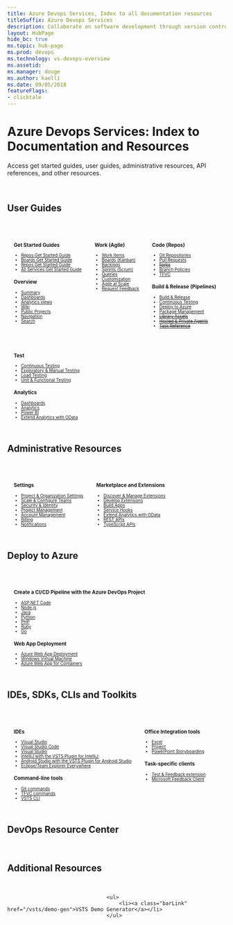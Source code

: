 ```yaml
---
title: Azure Devops Services, Index to all documentation resources 
titleSuffix: Azure Devops Services
description: Collaborate on software development through version control, work tracking, and continuous integration and delivery with Azure Devops services 
layout: HubPage 
hide_bc: true
ms.topic: hub-page
ms.prod: devops 
ms.technology: vs-devops-overview 
ms.assetid:  
ms.manager: douge 
ms.author: kaelli 
ms.date: 09/05/2018
featureFlags:
- clicktale 
---
```




<div id="main" class="v2">
<div class="container">
<h1>Azure Devops Services: Index to Documentation and Resources</h1>
    <p>Access get started guides, user guides, administrative resources, API references, and other resources.</p><br/>
<h2 id="user-guides">User Guides</h2><br/>
<div class="group" style="float:left;margin:15px;font-size:70%">
                                    <h3>Get Started Guides</h3>
                                    <ul>
                                        <li><a class="barLink" href="/vsts/repos/get-started/index">Repos Get Started Guide</a></li>
                                        <li><a class="barLink" href="/vsts/work/get-started/index">Boards Get Started Guide</a></li>
                                        <li><a class="barLink" href="/vsts/pipelines/get-started/index">Repos Get Started Guide</a></li>
                                        <li><a class="barLink" href="/vsts/user-guide/index">All Services Get Started Guide</a></li>
                                    </ul>
                                    <h3>Overview</h3>
                                    <ul>
                                        <li><a class="barLink" href="/vsts/project/project-vision-status">Summary</a></li>
                                        <li><a class="barLink" href="/vsts/report/dashboards/index">Dashboards</a></li>
                                        <li><a class="barLink" href="/vsts/report/analytics/what-are-analytics-views">Analytics views</a></li>
                                        <li><a class="barLink" href="/vsts/project/wiki/index">Wiki</a></li>
                                        <li><a class="barLink" href="/vsts/organizations/public/index">Public Projects</a></li> 
                                        <li><a class="barLink" href="/vsts/project/navigation/preview-features">Navigation</a></li> 
                                        <li><a class="barLink" href="/vsts/project/search/index">Search</a></li>
                                    </ul>
                                </div>
<div class="group" style="float:left;margin:15px;font-size:70%">
                                    <h3>Work (Agile)</h3>
                                    <ul>
                                      <li><a class="barLink" href="/vsts/work/work-items/index">Work Items</a></li>
                                        <li><a class="barLink" href="/vsts/work/kanban/index">Boards (Kanban)</a></li>
                                        <li><a class="barLink" href="/vsts/work/backlogs/index">Backlogs</a></li>
                                        <li><a class="barLink" href="/vsts/work/scrum/index">Sprints (Scrum)</a></li>
                                        <li><a class="barLink" href="/vsts/work/track/index">Queries</a></li>
                                        <li><a class="barLink" href="/vsts/organizations/settings/work/inheritance-process-model">Customization</a></li>
                                        <li><a class="barLink" href="/vsts/work/scale/index">Agile at Scale</a></li>
                                        <li><a class="barLink" href="/vsts/project/feedback/index">Request Feedback</a></li>
                                    </ul>
                                </div>
<div class="group" style="float:left;margin:15px;font-size:70%">
                                    <h3>Code (Repos)</h3>
                                    <ul>
                                        <li><a class="barLink" href="/vsts/git/index">Git Repositories</a></li>
                                        <li><a class="barLink" href="/vsts/git/tutorial/pullrequest">Pull Requests</a></li>
                                        <li><a class="barLink" href="/vsts/git/concepts/forks"><del>Forks</del></a></li>
                                        <li><a class="barLink" href="/vsts/git/branch-policies">Branch Policies</a></li>
                                        <li><a class="barLink" href="/vsts/tfvc/index">TFVC</a></li>
                                    </ul>
                                    <h3>Build & Release (Pipelines)</h3>
                                    <ul>
                                        <li><a class="barLink" href="/vsts/pipelines/index">Build &amp; Release</a></li>
                                        <li><a class="barLink" href="/vsts/pipelines/index">Continuous Testing</a></li>
                                        <li><a class="barLink" href="/vsts/deploy-azure/index">Deploy to Azure</a></li>
                                        <li><a class="barLink" href="/vsts/package/index">Package Management</a></li>
                                        <li><a class="barLink" href="/vsts/pipelines/library/index"><del>Library Assets</del></a></li>
                                        <li><a class="barLink" href="/vsts/pipelines/agents/agents"><del>Hosted &amp; Private Agents</del></a></li>
                                        <li><a class="barLink" href="/vsts/pipelines/tasks"><del>Task Reference</del></a></li>
                                    </ul>
                                </div>
<div class="group" style="float:left;margin:15px;font-size:70%">
                                    <h3>Test</h3>
                                    <ul>
                                        <li><a class="barLink" href="/vsts/pipelines/index">Continuous Testing</a></li>
                                        <li><a class="barLink" href="/vsts/test/index">Exploratory & Manual Testing</a></li>
                                        <li><a class="barLink" href="/vsts/test/load-test/index">Load Testing</a></li>
                                        <li><a class="barLink" href="/visualstudio/test/unit-test-your-code">Unit & Functional Testing</a></li>
                                    </ul>
                                    <h3>Analytics</h3>
                                    <ul>
                                        <li><a class="barLink" href="/vsts/report/dashboards/index">Dashboards</a></li>
                                        <li><a class="barLink" href="/vsts/report/analytics/index">Analytics</a></li>
                                        <li><a class="barLink" href="/vsts/report/powerbi/index">Power BI</a></li>
                                        <li><a class="barLink" href="/vsts/report/extend-analytics/index">Extend Analytics with OData</a></li>
                                    </ul>
                                </div>
<div style="clear:left;font-size:100%">
</div>
<h2 id="admin">Administrative Resources</h2><br/>
<div class="group" style="float:left;margin:15px;font-size:70%">
                                    <h3>Settings</h3>
                                    <ul>
                                        <li><a class="barLink" href="/vsts/organizations/settings/index">Project &amp; Organization Settings</a></li>
                                        <li><a class="barLink" href="/vsts/organizations/settings/about-teams-and-settings">Scale &amp; Configure Teams</a></li>
                                        <li><a class="barLink" href="/vsts/organizations/security/index">Security &amp; Identity</a></li>
                                        <li><a class="barLink" href="/vsts/organizations/settings/index">Project Management</a></li> 
                                        <li><a class="barLink" href="/vsts/organizations/accounts/index">Account Management</a></li>
                                        <li><a class="barLink" href="/vsts/billing/index">Billing</a></li>
                                        <li><a class="barLink" href="/vsts/notifications/index">Notifications</a></li>
                                    </ul>
                                </div>
<div class="group" style="float:left;margin:15px;font-size:70%">
                                    <h3>Marketplace and Extensions</h3>
                                    <ul>
                                        <li><a class="barLink" href="/vsts/marketplace/overview">Discover & Manage Extensions</a></li>
                                        <li><a class="barLink" href="/vsts/extend/index">Develop Extensions</a></li>
                                        <li><a class="barLink" href="/vsts/integrate/index">Build Apps</a></li>
                                        <li><a class="barLink" href="/vsts/service-hooks/index">Service Hooks</a></li>
                                        <li><a class="barLink" href="/vsts/report/extend-analytics/index">Extend Analytics with OData</a></li>
                                        <li><a class="barLink" href="https://docs.microsoft.com/en-us/rest/api/vsts/">REST APIs</a></li>
                                        <li><a class="barLink" href="https://www.visualstudio.com/docs/integrate/extensions/reference/client/core-sdk">TypeScript APIs</a></li>
                                    </ul>
                                </div>
<div style="clear:left;font-size:100%">
</div>
<h2 id="deploy">Deploy to Azure</h2><br/>
<div class="group" style="float:left;margin:15px;font-size:70%">
                                    <h3>Create a CI/CD Pipeline with the Azure DevOps Project</h3>
                                    <ul>
                                        <li><a class="barLink" href="/azure/devops-project/azure-devops-project-aspnet-core">ASP.NET Code</a></li>
                                        <li><a class="barLink" href="/azure/devops-project/azure-devops-project-nodejs">Node.js</a></li>
                                        <li><a class="barLink" href="/azure/devops-project/azure-devops-project-java">Java</a></li>
                                        <li><a class="barLink" href="/azure/devops-project/azure-devops-project-python">Python</a></li> 
                                        <li><a class="barLink" href="/azure/devops-project/azure-devops-project-php">PHP</a></li>
                                        <li><a class="barLink" href="/azure/devops-project/azure-devops-project-ruby">Ruby</a></li>
                                        <li><a class="barLink" href="/azure/devops-project/azure-devops-project-go">Go</a></li> 
                                    </ul>
                                    <h3>Web App Deployment</h3>
                                    <ul>
                                        <li><a class="barLink" href="/vsts/pipelines/targets/webapp">Azure Web App Deployment</a></li>
                                        <li><a class="barLink" href="/vsts/pipelines/apps/cd/deploy-webdeploy-iis-deploygroups">Windows Virtual Machine</a></li>
                                        <li><a class="barLink" href="/vsts/pipelines/apps/cd/deploy-docker-webapp">Azure Web App for Containers</a></li>
                                    </ul>
                                </div>
<div style="clear:left;font-size:100%">
</div>
<h2 id="sdks">IDEs, SDKs, CLIs and Toolkits</h2><br/>
<div class="group" style="float:left;margin:15px;font-size:70%">
                                    <h3>IDEs</h3>
                                    <ul>
                                        <li><a class="barLink" href="/visualstudio"</a>Visual Studio</li>
                                        <li><a class="barLink" href="/vsts/java/vscode-extension">Visual Studio Code</a></li>
                                        <li><a class="barLink" href="/vsts/java/index">Visual Studio</a></li>
                                        <li><a class="barLink" href="/vsts/java/download-intellij-plug-in">IntelliJ with the VSTS Plugin for IntelliJ:</a></li>
                                        <li><a class="barLink" href="/vsts/java/download-android-studio-plug-in">Android Studio with the VSTS Plugin for Android Studio</a></li>
                                        <li><a class="barLink" href="/vsts/java/download-eclipse-plug-in">Eclipse/Team Explorer Everywhere</a></li>
                                    </ul>
                                    <h3>Command-line tools</h3>
                                    <ul>
                                        <li><a class="barLink" href="/vsts/git/command-prompt">Git commands</a></li>
                                        <li><a class="barLink" href="/vsts/tfvc/use-team-foundation-version-control-commands">TFVC commands</a></li>
                                        <li><a class="barLink" href="/cli/vsts/overview">VSTS CLI</a></li>
                                    </ul>
                                </div>
<div class="group" style="float:left;margin:15px;font-size:70%">
                                    <h3>Office Integration tools</h3>
                                    <ul>
                                        <li><a class="barLink" href="/vsts/work/backlogs/office/bulk-add-modify-work-items-excel">Excel</a></li>
                                        <li><a class="barLink" href="/vsts/work/backlogs/office/create-your-backlog-tasks-using-project">Project</a></li>
                                        <li><a class="barLink" href="/vsts/work/backlogs/office/storyboard-your-ideas-using-powerpoint">PowerPoint Storyboarding</a></li>
                                    </ul>
                                    <h3>Task-specific clients</h3>
                                    <ul>
                                        <li><a class="barLink" href="/vsts/test/provide-stakeholder-feedback">Test & Feedback extension</a></li>
                                        <li><a class="barLink" href="/vsts/project/feedback/give-feedback">Microsoft Feedback Client</a></li>
                                    </ul>
                                </div>
<div style="clear:left;font-size:100%">
</div>
<h2 id="additional">DevOps Resource Center</h2><br/>


<h2 id="additional">Additional Resources</h2><br/>

                                    <ul>
                                        <li><a class="barLink" href="/vsts/demo-gen">VSTS Demo Generator</a></li>
                                    </ul>